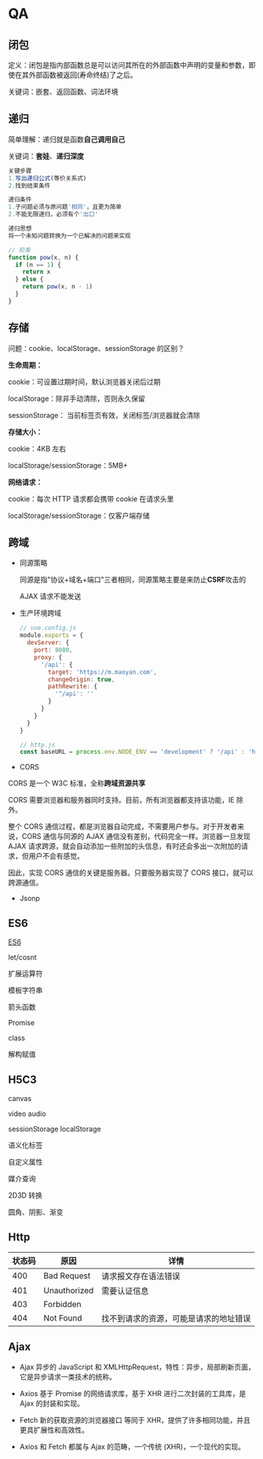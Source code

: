 # QA

## 闭包

定义：闭包是指内部函数总是可以访问其所在的外部函数中声明的变量和参数，即使在其外部函数被返回(寿命终结)了之后。

关键词：嵌套、返回函数、词法环境

## 递归

简单理解：递归就是函数**自己调用自己**

关键词：**套娃**、**递归深度**

```js
关键步骤
1.写出递归公式(等价关系式)
2.找到结束条件

递归条件
1.子问题必须与原问题'相同'，且更为简单
2.不能无限递归，必须有个'出口'

递归思想
将一个未知问题转换为一个已解决的问题来实现
```

```js
// 阶乘
function pow(x, n) {
  if (n == 1) {
    return x
  } else {
    return pow(x, n - 1)
  }
}
```

## 存储

问题：cookie、localStorage、sessionStorage 的区别？

**生命周期：**

cookie：可设置过期时间，默认浏览器关闭后过期

localStorage：除非手动清除，否则永久保留

sessionStorage： 当前标签页有效，关闭标签/浏览器就会清除

**存储大小：**

cookie：4KB 左右

localStorage/sessionStorage：5MB+

**网络请求：**

cookie：每次 HTTP 请求都会携带 cookie 在请求头里

localStorage/sessionStorage：仅客户端存储

## 跨域

- 同源策略

  同源是指"协议+域名+端口"三者相同，同源策略主要是来防止**CSRF**攻击的

  AJAX 请求不能发送

- 生产环境跨域

  ```js
  // vue.config.js
  module.exports = {
    devServer: {
      port: 8080,
      proxy: {
        '/api': {
          target: 'https://m.maoyan.com',
          changeOrigin: true,
          pathRewrite: {
            '^/api': ''
          }
        }
      }
    }
  }

  // http.js
  const baseURL = process.env.NODE_ENV == 'development' ? '/api' : 'https://m.maoyan.com'
  ```

- CORS

CORS 是一个 W3C 标准，全称**跨域资源共享**

CORS 需要浏览器和服务器同时支持。目前，所有浏览器都支持该功能，IE 除外。

整个 CORS 通信过程，都是浏览器自动完成，不需要用户参与。对于开发者来说，CORS 通信与同源的 AJAX 通信没有差别，代码完全一样。浏览器一旦发现 AJAX 请求跨源，就会自动添加一些附加的头信息，有时还会多出一次附加的请求，但用户不会有感觉。

因此，实现 CORS 通信的关键是服务器。只要服务器实现了 CORS 接口，就可以跨源通信。

- Jsonp

## ES6

[ES6](https://juejin.cn/post/6995334897065787422)

let/cosnt

扩展运算符

模板字符串

箭头函数

Promise

class

解构赋值

## H5C3

canvas

video audio

sessionStorage localStorage

语义化标签

自定义属性

媒介查询

2D3D 转换

圆角、阴影、渐变

## Http

| 状态码 | 原因         | 详情                                   |
| ------ | ------------ | -------------------------------------- |
| 400    | Bad Request  | 请求报文存在语法错误                   |
| 401    | Unauthorized | 需要认证信息                           |
| 403    | Forbidden    |                                        |
| 404    | Not Found    | 找不到请求的资源，可能是请求的地址错误 |

## Ajax

- Ajax 异步的 JavaScript 和 XMLHttpRequest，特性：异步，局部刷新页面，它是异步请求一类技术的统称。

- Axios 基于 Promise 的网络请求库，基于 XHR 进行二次封装的工具库，是 Ajax 的封装和实现。

- Fetch 新的获取资源的浏览器接口 等同于 XHR，提供了许多相同功能，并且更具扩展性和高效性。

- Axios 和 Fetch 都属与 Ajax 的范畴，一个传统 (XHR)，一个现代的实现。
